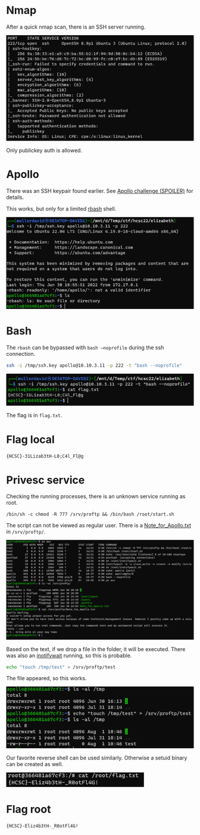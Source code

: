 # Nmap

After a quick nmap scan, there is an SSH server running.

![](screenshots/1.png)

Only publickey auth is allowed.

# Apollo

There was an SSH keypair found earlier. See [Apollo challenge (SPOILER)](../Pentest_Apollo/WRITEUP.md#spoiler) for details.

This works, but only for a limited [rbash](https://www.gnu.org/software/bash/manual/html_node/The-Restricted-Shell.html) shell.

![](screenshots/2.png)

# Bash

The `rbash` can be bypassed with `bash –noprofile` during the ssh connection.

```bash
ssh -i /tmp/ssh.key apollo@10.10.3.11 -p 222 -t "bash --noprofile" 
```

![](screenshots/3.png)

The flag is in `flag.txt`.

# Flag local
`{HCSC}-31Lizab3tH-L0;C4l_Fl@g`

# Privesc service

Checking the running processes, there is an unknown service running as root.

```
/bin/sh -c chmod -R 777 /srv/proftp && /bin/bash /root/start.sh 
```

The script can not be viewed as regular user. There is a [Note_for_Apollo.txt](workdir/Note_for_Apollo.txt) in `/srv/proftp/`.

![](screenshots/4.png)

Based on the text, if we drop a file in the folder, it will be executed. There was also an [inotifywait](https://linux.die.net/man/1/inotifywait) running, so this is probable.

```bash
echo "touch /tmp/test" > /srv/proftp/test
```

The file appeared, so this works.

![](screenshots/5.png)

Our favorite reverse shell can be used similarly. Otherwise a setuid binary can be created as well.

![](screenshots/6.png)

# Flag root
`{HCSC}-Eliz4b3tH-_R0otFl4G!`
